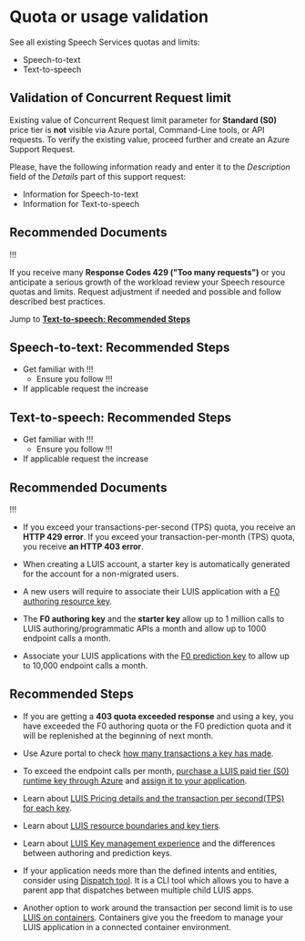 <properties
pageTitle="Quota or usage validation"
description="Quota or usage validation"
service="microsoft.CognitiveServices"
resource="accounts"
authors="alexeyo26"
ms.author="alexeyo"
displayOrder=""
selfHelpType="generic"
supportTopicIds="32683856"
productPesIds="16870"
cloudEnvironments="public, MoonCake, fairfax"
articleId="Speech_Services_quotaOrSubsciptonIssues_quotaOrUsageValidation"
ownershipId="AzureCogSvc_CognitiveServices"
/>

# Quota or usage validation

See all existing Speech Services quotas and limits:

- Speech-to-text
- Text-to-speech

## Validation of Concurrent Request limit

Existing value of Concurrent Request limit parameter for **Standard (S0)** price tier is **not** visible via Azure portal, Command-Line tools, or API requests. To verify the existing value, proceed further and create an Azure Support Request.

Please, have the following information ready and enter it to the *Description* field of the *Details* part of this support request:

- Information for Speech-to-text
- Information for Text-to-speech  

## **Recommended Documents**

!!!




If you receive many **Response Codes 429 ("Too many requests")** or you anticipate a serious growth of the workload review your Speech resource quotas and limits. Request adjustment if needed and possible and follow described best practices.

Jump to [**Text-to-speech: Recommended Steps**](#text-to-speech-recommended-steps)

## **Speech-to-text: Recommended Steps**

- Get familiar with !!!
  - Ensure you follow !!!
- If applicable request the increase

## **Text-to-speech: Recommended Steps**

- Get familiar with !!!
  - Ensure you follow !!!
- If applicable request the increase

## **Recommended Documents**

!!!






* If you exceed your transactions-per-second (TPS) quota, you receive an **HTTP 429 error**. If you exceed your transaction-per-month (TPS) quota, you receive **an HTTP 403 error**.

* When creating a LUIS account, a starter key is automatically generated for the account for a non-migrated users.

* A new users will require to associate their LUIS application with a [F0 authoring resource key](https://docs.microsoft.com/azure/cognitive-services/luis/luis-how-to-azure-subscription#create-luis-resources-in-azure-portal).

* The **F0 authoring key** and the **starter key** allow up to 1 million calls to LUIS authoring/programmatic APIs a month and allow up to 1000 endpoint calls a month.

* Associate your LUIS applications with the [F0 prediction key](https://docs.microsoft.com/azure/cognitive-services/luis/luis-how-to-azure-subscription#assign-a-resource-to-an-app) to allow up to 10,000 endpoint calls a month.  

## **Recommended Steps**

* If you are getting a **403 quota exceeded response** and using a key, you have exceeded the F0 authoring quota or the F0 prediction quota and it will be replenished at the beginning of next month.  

* Use Azure portal to check [how many transactions a key has made](https://docs.microsoft.com/azure/cognitive-services/luis/luis-how-to-azure-subscription#viewing-azure-resource-metrics).

* To exceed the endpoint calls per month, [purchase a LUIS paid tier (S0) runtime key through Azure](https://docs.microsoft.com/azure/cognitive-services/luis/luis-how-to-azure-subscription#change-pricing-tier) and [assign it to your application](https://docs.microsoft.com/azure/cognitive-services/luis/luis-how-to-azure-subscription#assign-a-resource-to-an-app).

* Learn about [LUIS Pricing details and the transaction per second(TPS) for each key](https://azure.microsoft.com/pricing/details/cognitive-services/language-understanding-intelligent-services/).

* Learn about [LUIS resource boundaries and key tiers](https://docs.microsoft.com/azure/cognitive-services/luis/luis-boundaries#key-limits).

* Learn about [LUIS Key management experience](https://docs.microsoft.com/azure/cognitive-services/luis/luis-concept-keys) and the differences between authoring and prediction keys.

* If your application needs more than the defined intents and entities, consider using [Dispatch tool](https://docs.microsoft.com/azure/cognitive-services/luis/luis-concept-enterprise#dispatch-tool-and-model). It is a CLI tool which allows you to have a parent app that dispatches between multiple child LUIS apps.

* Another option to work around the transaction per second limit is to use [LUIS on containers](https://docs.microsoft.com/azure/cognitive-services/luis/luis-container-howto?tabs=v3). Containers give you the freedom to manage your LUIS application in a connected container environment.
